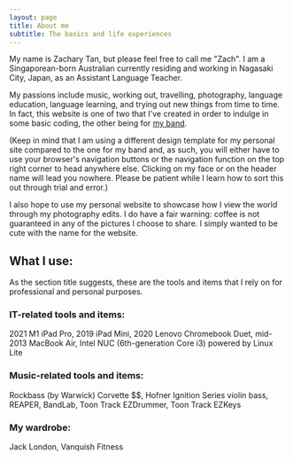 ```yaml
---
layout: page
title: About me
subtitle: The basics and life experiences
---
```


My name is Zachary Tan, but please feel free to call me "Zach". I am a Singaporean-born Australian currently residing and working in Nagasaki City, Japan, as an Assistant Language Teacher.

My passions include music, working out, travelling, photography, language education, language learning, and trying out new things from time to time. In fact, this website is one of two that I've created in order to indulge in some basic coding, the other being for [my band](https://roseburnavenuemusic.com).

(Keep in mind that I am using a different design template for my personal site compared to the one for my band and, as such, you will either have to use your browser's navigation buttons or the navigation function on the top right corner to head anywhere else. Clicking on my face or on the header name will lead you nowhere. Please be patient while I learn how to sort this out through trial and error.)

I also hope to use my personal website to showcase how I view the world through my photography edits. I do have a fair warning: coffee is not guaranteed in any of the pictures I choose to share. I simply wanted to be cute with the name for the website.


## What I use:

As the section title suggests, these are the tools and items that I rely on for professional and personal purposes.

### IT-related tools and items:

2021 M1 iPad Pro, 2019 iPad Mini, 2020 Lenovo Chromebook Duet, mid-2013 MacBook Air, Intel NUC (6th-generation Core i3) powered by Linux Lite

### Music-related tools and items:

Rockbass (by Warwick) Corvette $$, Hofner Ignition Series violin bass, REAPER, BandLab, Toon Track EZDrummer, Toon Track EZKeys

### My wardrobe:

Jack London, Vanquish Fitness
